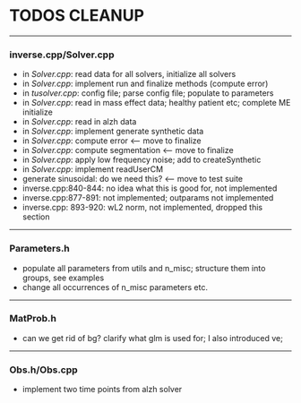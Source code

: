 # TODOS CLEANUP
---

### inverse.cpp/Solver.cpp

 - in _Solver.cpp_: read data for all solvers, initialize all solvers
 - in _Solver.cpp_: implement run and finalize methods (compute error)
 - in _tusolver.cpp_: config file; parse config file; populate to parameters
 - in _Solver.cpp_: read in mass effect data; healthy patient etc; complete ME initialize
 - in _Solver.cpp_: read in alzh data
 - in _Solver.cpp_: implement generate synthetic data
 - in _Solver.cpp_: compute error <-- move to finalize
 - in _Solver.cpp_: compute segmentation <-- move to finalize
 - in _Solver.cpp_: apply low frequency noise; add to createSynthetic
 - in _Solver.cpp_: implement readUserCM
 - generate sinusoidal: do we need this? <-- move to test suite
 - inverse.cpp:840-844: no idea what this is good for, not implemented
 - inverse.cpp:877-891: not implemented; outparams not implemented
 - inverse.cpp: 893-920: wL2 norm, not implemented, dropped this section

---

 ### Parameters.h
  - populate all parameters from utils and n_misc; structure them into groups, see examples
  - change all occurrences of n_misc parameters etc.

---

### MatProb.h
  - can we get rid of bg? clarify what glm is used for; I also introduced ve;

---

### Obs.h/Obs.cpp
- implement two time points from alzh solver
